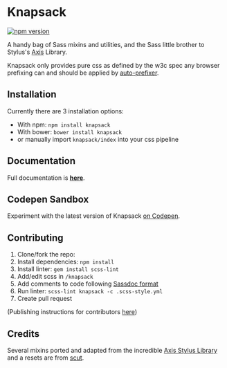 # Knapsack
[![npm version](https://badge.fury.io/js/knapsack.svg)](https://badge.fury.io/js/knapsack)

A handy bag of Sass mixins and utilities, and the Sass little brother to Stylus's [Axis](http://www.github.com/jenius/axis/) Library.

Knapsack only provides pure css as defined by the w3c spec any browser prefixing  can and should be applied by [auto-prefixer](https://github.com/postcss/autoprefixer).


## Installation
Currently there are 3 installation options:
- With npm: `npm install knapsack`
- With bower: `bower install knapsack`
- or manually import `knapsack/index` into your css pipeline

## Documentation
Full documentation is [**here**](http://kni-labs.github.io/knapsack/).

## Codepen Sandbox
Experiment with the latest version of Knapsack [on Codepen](http://codepen.io/dbox/pen/adyyVp).

## Contributing
1. Clone/fork the repo:
2. Install dependencies:  `npm install`
3. Install linter: `gem install scss-lint`
4. Add/edit scss in `/knapsack`
5. Add comments to code following [Sassdoc format](http://sassdoc.com/annotations/)
6. Run linter: `scss-lint knapsack -c .scss-style.yml`
7. Create pull request

(Publishing instructions for contributors [here](https://gist.github.com/dbox/57a572101658659ce120))

## Credits
Several mixins ported and adapted from the incredible [Axis Stylus Library](http://www.github.com/jenius/axis/) and a resets are from [scut](https://github.com/davidtheclark/scut).
